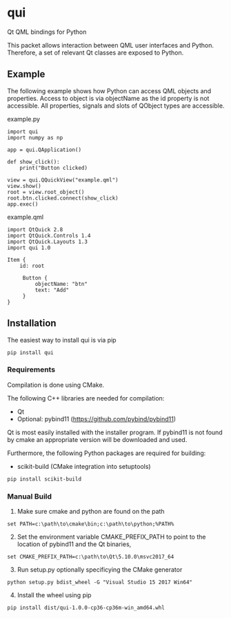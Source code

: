 # qui

Qt QML bindings for Python

This packet allows interaction between QML user interfaces and Python. Therefore, a set of relevant Qt classes are exposed to Python.


## Example

The following example shows how Python can access QML objects and properties. Access to object is via objectName as the id property is not accessible. All properties, signals and slots of QObject types are accessible. 

example.py
```
import qui
import numpy as np

app = qui.QApplication()

def show_click():
    print("Button clicked)

view = qui.QQuickView("example.qml")
view.show()
root = view.root_object()
root.btn.clicked.connect(show_click)
app.exec()

```

example.qml
```
import QtQuick 2.8
import QtQuick.Controls 1.4
import QtQuick.Layouts 1.3
import qui 1.0

Item {
    id: root
    
     Button {
         objectName: "btn"
         text: "Add"
     }
}
```




## Installation

The easiest way to install qui is via pip
```
pip install qui
```

### Requirements
Compilation is done using CMake.

The following C++ libraries are needed for compilation:
- Qt
- Optional: pybind11 (https://github.com/pybind/pybind11)

Qt is most easily installed with the installer program.
If pybind11 is not found by cmake an appropriate version will be downloaded and used.

Furthermore, the following Python packages are required for building:
- scikit-build (CMake integration into setuptools)
```
pip install scikit-build
```


### Manual Build
1) Make sure cmake and python are found on the path 
```
set PATH=c:\path\to\cmake\bin;c:\path\to\python;%PATH%
```
2) Set the environment variable CMAKE_PREFIX_PATH to point to the location of pybind11 and the Qt binaries,
```
set CMAKE_PREFIX_PATH=c:\path\to\Qt\5.10.0\msvc2017_64
```
3) Run setup.py optionally specificying the CMake generator
```
python setup.py bdist_wheel -G "Visual Studio 15 2017 Win64"
```
4) Install the wheel using pip
```
pip install dist/qui-1.0.0-cp36-cp36m-win_amd64.whl
```
